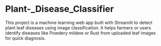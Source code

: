 # Plant-_Disease_Classifier
This project is a machine learning web app built with Streamlit to detect plant leaf diseases using image classification. It helps farmers or users identify diseases like Powdery mildew or Rust from uploaded leaf images for quick diagnosis.
